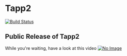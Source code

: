 # Tapp2
[![Build Status](https://travis-ci.org/HudsonGraeme/Tapp2.svg?branch=master)](https://travis-ci.org/HudsonGraeme/Tapp2)
## Public Release of Tapp2
While you're waiting, have a look at this video
[![No Image](https://media.tenor.com/images/d3f6b4a79c16af001dfb8bd5a4bf808a/tenor.gif)](https://www.youtube.com/watch?v=yKWe6swJCbg)
